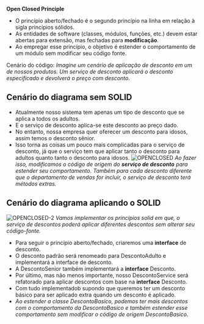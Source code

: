 **Open Closed Principle**
- O princípio aberto/fechado é o segundo princípio na linha em relação à sigla princípios sólidos.
- As entidades de software (classes, módulos, funções, etc.) devem estar abertas para extensão, mas fechadas para **modificação**.
- Ao empregar esse princípio, o objetivo é estender o comportamento de um módulo sem modificar seu código fonte.

Cenário do código: *Imagine um cenário de aplicação de desconto em um de nossos produtos. Um serviço de desconto aplicará o desconto especificado e devolverá o preço com desconto.*

## Cenário do diagrama sem SOLID
- Atualmente nosso sistema tem apenas um tipo de desconto que se aplica a todos os adultos.
- E o serviço de desconto aplica-se este desconto ao preço dado.
- No entanto, nossa empresa quer oferecer um desconto para idosos, assim temos o desconto sênior.
- Isso torna as coisas um pouco mais complicadas para o serviço de desconto, já que o serviço tem que aplicar tanto o desconto para adultos quanto tanto o desconto para idosos.
![OPENCLOSED](https://github.com/davijuvino/Backend/blob/main/Java/PadraoProjetos/SOLID/assets/DiagramaSemSOLID_OpenClosed.png)
*Ao fazer isso, modificamos o código de origem do **serviço de desconto** para estender seu comportamento. Também para cada desconto diferente que o departamento de vendas for incluir, o serviço de desconto terá métodos extras.*

## Cenário do diagrama aplicando o SOLID
![OPENCLOSED-2](https://github.com/davijuvino/Backend/blob/main/Java/PadraoProjetos/SOLID/assets/DiagramaComSOLID_OpenClosed.png)
*Vamos implementar os principios solid em que, o serviço de descontos poderá aplicar diferentes descontos sem alterar seu código-fonte.*
- Para seguir o princípio aberto/fechado, criaremos uma **interface** de desconto.
- O desconto padrão será renomeado para DescontoAdulto e implementará a interface de desconto.
- A DescontoSenior também implementará a **interface** Desconto.
- Por último, mas não menos importante, nosso DescontoService será refatorado para aplicar descontos com base na **interface** Desconto.
- Com tudo implementadob supondo que queremos ter um desconto básico para ser aplicado extra quando um desconto é aplicado.
- *Ao estender a classe DescontoBasico, podemos ter mais descontos com o comportamento da DescontoBasico e também estender esse comportamento sem modificar o código de origem DescontoBasico.*
